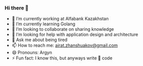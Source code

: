 ### Hi there 👋

- 🔭 I’m currently working at Alfabank Kazakhstan
- 🌱 I’m currently learning Golang
- 👯 I’m looking to collaborate on sharing knowledge
- 🤔 I’m looking for help with application design and architecture
- 💬 Ask me about being tired
- 📫 How to reach me: airat.zhanshuakov@gmail.com
- 😄 Pronouns: Argyn
- ⚡ Fun fact: I know this, but anyways write 💩 code
